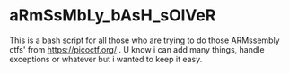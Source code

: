 # aRmSsMbLy_bAsH_sOlVeR
This is a bash script for all those who are trying to do those ARMssembly ctfs' from https://picoctf.org/ . 
U know i can add many things, handle exceptions or whatever but i wanted to keep it easy.
